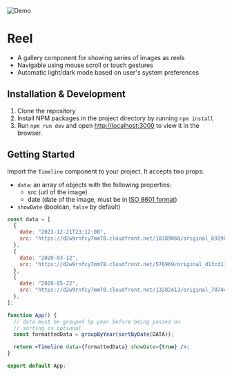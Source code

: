 ![Demo](./src/assets/demo.gif)

# Reel

- A gallery component for showing series of images as reels
- Navigable using mouse scroll or touch gestures
- Automatic light/dark mode based on user's system preferences


## Installation & Development

1. Clone the repository
2. Install NPM packages in the project directory by running `npm install`
3. Run `npm run dev` and open [http://localhost:3000](http://localhost:3000) to view it in the browser.

## Getting Started

Import the `Timeline` component to your project. It accepts two props:

- `data`: an array of objects with the following properties:
  - src (url of the image)
  - date (date of the image, must be in [ISO 8601 format](https://www.iso.org/iso-8601-date-and-time-format.html))
- `showDate` (boolean, `false` by default)

```jsx
const data = [
  {
    date: "2023-12-21T23:12:00",
    src: "https://d2w9rnfcy7mm78.cloudfront.net/18389068/original_69198afd500671deba75081b3e6cab0d.jpg?1665081477?bc=0",
  },
  {
    date: "2020-03-12",
    src: "https://d2w9rnfcy7mm78.cloudfront.net/576969/original_d13cd1159b6a04ec729a02f22bfa0ceb.jpg?1459105811?bc=1",
  },
  {
    date: "2020-05-22",
    src: "https://d2w9rnfcy7mm78.cloudfront.net/13282413/original_7074efac4f47f5b7f32f5283fe71869b.jpg?1632366808?bc=0",
  },
];

function App() {
  // data must be grouped by year before being passed on
  // sorting is optional
  const formattedData = groupByYear(sortByDate(DATA));

  return <Timeline data={formattedData} showDate={true} />;
}

export default App;
```
